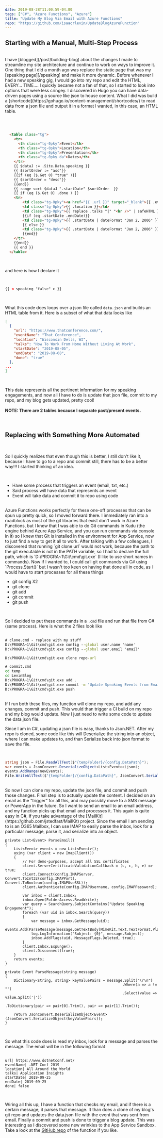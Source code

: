 ```yaml
---
date: 2019-08-28T11:00:59-04:00
tags: ["C#", "Azure Functions", "Azure"]
title: "Update My Blog Via Email with Azure Functions"
repo: "https://github.com/isaacrlevin/UpdateBlogAzureFunction"
---
```


## Starting with a Manual, Multi-Step Process

<br />
I have [blogged](/post/building-blog) about the changes I made to streamline my site architecture and continue to work on ways to improve it. One thing that I did a month ago was replace the static page that was my [speaking page][/speaking] and make it more dynamic. Before whenever I had a new speaking gig, I would go into my repo and edit the HTML, EVERY... TIME.... I quickly became not a fan of that, so I started to look into options that were less cringey. I discovered in Hugo you can have data-driven pages using a source like json to house content. What I did was build a [shortcode](https://gohugo.io/content-management/shortcodes/) to read data from a json file and output it in a format I wanted, in this case, an HTML table.

<br /><br />

```html
  <table class="tg">
    <tr>
      <th class="tg-0pky">Event</th>
      <th class="tg-0pky">Location</th>
      <th class="tg-0pky">Presentation</th>
      <th class="tg-0pky da">Dates</th>
    </tr>
    {{ $dataJ := .Site.Data.speaking }}
    {{ $sortOrder := "asc"}}
    {{if (eq ($.Get 0) "true" )}}
    {{ $sortOrder = "desc"}}
    {{end}}
    {{ range sort $dataJ ".startDate" $sortOrder  }}
    {{ if (eq ($.Get 0) .done ) }}
    <tr>
        <td class="tg-0pky"><a href="{{ .url }}" target="_blank">{{ .eventName }}</a></td>
        <td class="tg-0pky">{{ .location }}</td>
        <td class="tg-0pky">{{ replace .talks "|" "<br />" | safeHTML }}</td>
        {{if (eq .startDate .endDate)}}
        <td class="tg-0pky">{{ .startDate | dateFormat "Jan 2, 2006" }}</td>
        {{ else }}
        <td class="tg-0pky">{{ .startDate | dateFormat "Jan 2, 2006" }} - {{ .endDate | dateFormat "Jan 2, 2006" }}</td>
        {{end}}
    </tr>
    {{end}}
    {{ end }}
  </table>
```

<br />

and here is how I declare it

<br />

```html
{{ < speaking "false" > }}
```

<br />

What this code does loops over a json file called `data.json` and builds an HTML table from it. Here is a subset of what that data looks like

```json
[
  {
    "url": "https://www.thatconference.com/",
    "eventName": "That Conference",
    "location": "Wisconsin Dells, WI",
    "talks": "How To Work From Home Without Living At Work",
    "startDate": "2019-08-05",
    "endDate": "2019-08-08",
    "done": "true"
  },
...
]
```

<br />

This data represents all the pertinent information for my speaking engagements, and now all I have to do is update that json file, commit to my repo, and my blog gets updated, pretty cool!
<br /><br />
<strong>NOTE: There are 2 tables because I separate past/present events.</strong>

<br />

## Replacing with Something More Automated

<br />

So I quickly realizes that even though this is better, I still don't like it, because I have to go to a repo and commit still, there has to be a better way!!! I started thinking of an idea.

<br />

- Have some process that triggers an event (email, txt, etc.)
- Said process will have data that represents an event
- Event will take data and commit it to repo using code

<br />
Azure Functions works perfectly for these one-off processes that can be spun up pretty quick, so I moved forward there. I immediately ran into a roadblock as most of the git libraries that exist don't work in Azure Functions, but I knew that I was able to do Git commands in Kudu (the engine behind Azure App Service, and you can run commands via console in it) so I knew that Git is installed in the environment for App Service, now to just find a way to get it all to work. After talking with a few colleagues, I discovered that running `git clone url` would not work, because the path to the git executable is not in the PATH variable, so I had to declare the full path, which is `D:\PROGRA~1\Git\cmd\git.exe` (I like to use short names in commands). Now if I wanted to, I could call git commands via C# using `Process.Start()` but I wasn't too keen on having that done all in code, as I would have to start processes for all these things

<br />

- git config X2
- git clone
- git add
- git commit
- git push

<br />

So I decided to put these commands in a `.cmd` file and run that file from C# (same process). Here is what the 2 files look like
<br /><br />

```cmd
# clone.cmd - replace with my stuff
D:\PROGRA~1\Git\cmd\git.exe config --global user.name 'name'
D:\PROGRA~1\Git\cmd\git.exe config --global user.email 'email'

D:\PROGRA~1\Git\cmd\git.exe clone repo-url

# commit.cmd
cd temp
cd LevinBlog
D:\PROGRA~1\Git\cmd\git.exe add .
D:\PROGRA~1\Git\cmd\git.exe commit -m "Update Speaking Events from Email"
D:\PROGRA~1\Git\cmd\git.exe push
```

<br />
If I run both these files, my function will clone my repo, and add any changes, commit and push. This would than trigger a CI build on my repo and my blog would update. Now I just need to write some code to update the data.json file.

<br />

Since I am in C#, updating a json file is easy, thanks to Json.NET. After my repo is cloned, some code like this will Deserialize the string into an object, where I can make updates to, and than Serialize back into json format to save the file.

<br />

```csharp
string json = File.ReadAllText($"{tempFolder}/{config.DataPath}");
var events = JsonConvert.DeserializeObject<List<Event>>(json);
events.AddRange(newEvents);
File.WriteAllText($"{tempFolder}/{config.DataPath}", JsonConvert.SerializeObject(events, Formatting.Indented));
```

<br />
So now I can clone my repo, update the json file, and commit and push those changes. Final step is to actually update the content. I decided on an email as the "trigger" for all this, and may possibly move to a SMS message or PowerApp in the future. So I want to send an email to an email address, and my function picks up that email and processes it. This again is quite easy in C#, if you take advantage of the [MailKit](https://github.com/jstedfast/MailKit) project. Since the email I am sending to is an O365 Mailbox, I can use IMAP to easily parse the inbox, look for a particular message, parse it, and serialize into an object.

<br />

```cshrarp
private List<Event> ParseEmail()
{
    List<Event> events = new List<Event>();
    using (var client = new ImapClient())
    {
        // For demo-purposes, accept all SSL certificates
        client.ServerCertificateValidationCallback = (s, c, h, e) => true;
        client.Connect(config.IMAPServer, Convert.ToInt32(config.IMAPPort), Convert.ToBoolean(config.IMAPUseSSL));
        client.Authenticate(config.IMAPUsername, config.IMAPPassword);

        var inbox = client.Inbox;
        inbox.Open(FolderAccess.ReadWrite);
        var query = SearchQuery.SubjectContains("Update Speaking Engagement");
        foreach (var uid in inbox.Search(query))
        {
            var message = inbox.GetMessage(uid);
            events.Add(ParseMessage(message.GetTextBody(MimeKit.Text.TextFormat.Plain)));
            log.LogInformation("Subject: {0}", message.Subject);
            inbox.AddFlags(uid, MessageFlags.Deleted, true);
        }
        client.Inbox.Expunge();
        client.Disconnect(true);
    }
    return events;
}

private Event ParseMessage(string message)
{
    Dictionary<string, string> keyValuePairs = message.Split("\r\n")
                                                      .Where(a => a != "")
                                                      .Select(value => value.Split('|'))
                                                      .ToDictionary(pair => pair[0].Trim(), pair => pair[1].Trim());

    return JsonConvert.DeserializeObject<Event>(JsonConvert.SerializeObject(keyValuePairs));
}
```

<br />

So what this code does is read my inbox, look for a message and parses the message. The email will be in the following format
<br />
<br />
````
url| https://www.dotnetconf.net/
eventName| .NET Conf 2019
location| All Around the World
talks| Application Insights
startDate| 2019-09-25
endDate| 2019-09-25
done| false
````

<br />

Wiring all this up, I have a function that checks my email, and if there is a certain message, it parses that message. It than does a clone of my blog's git repo and updates the data.json file with the event that was sent from email. Finally a commit and push is done to trigger a blog update. This was interesting as I discovered some new wrinkles to the App Service Sandbox. Take a look at the [GitHub repo](https://github.com/isaacrlevin/UpdateBlogAzureFunction) of the function if you like.
